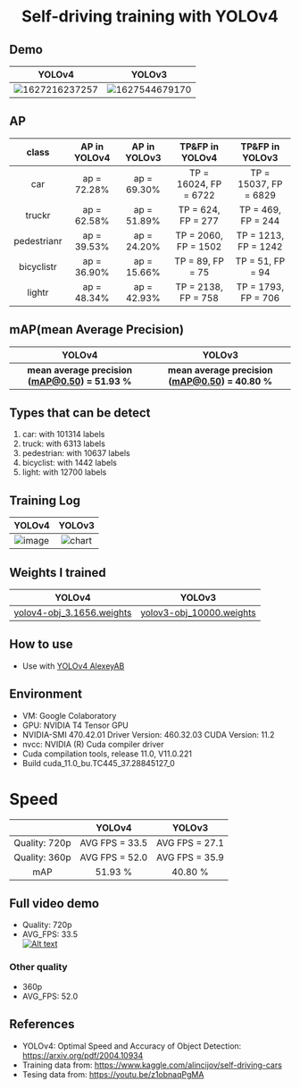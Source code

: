 <h1 align="center">Self-driving training with YOLOv4</h1>

## Demo
YOLOv4             |  YOLOv3
:-------------------------:|:-------------------------:
![1627216237257](https://user-images.githubusercontent.com/34447298/126899013-21aadbf8-b79e-46ad-b63e-0d3d0f59cab5.gif) | ![1627544679170](https://user-images.githubusercontent.com/34447298/127452341-4deb4463-1c65-4923-a30f-6aa8326c46cd.gif)


## AP
class             |  AP in YOLOv4 |  AP in YOLOv3 | TP&FP in YOLOv4 | TP&FP in YOLOv3
:-------------------------:|:-------------------------:|:-------------------------:|:-------------------------:|:-------------------------:
car | ap = 72.28% | ap = 69.30% | TP = 16024, FP = 6722 | TP = 15037, FP = 6829
truckr | ap = 62.58% | ap = 51.89% | TP = 624, FP = 277 | TP = 469, FP = 244
pedestrianr | ap = 39.53% | ap = 24.20% | TP = 2060, FP = 1502 | TP = 1213, FP = 1242
bicyclistr | ap = 36.90% | ap = 15.66% | TP = 89, FP = 75 | TP = 51, FP = 94
lightr | ap = 48.34% | ap = 42.93% | TP = 2138, FP = 758 | TP = 1793, FP = 706


## mAP(mean Average Precision)
YOLOv4             |  YOLOv3
:-------------------------:|:-------------------------:
**mean average precision (mAP@0.50) = 51.93 %** | **mean average precision (mAP@0.50) = 40.80 %**


## Types that can be detect
1. car: with 101314 labels
2. truck: with 6313 labels
3. pedestrian: with 10637 labels
4. bicyclist: with 1442 labels
5. light: with 12700 labels

## Training Log
YOLOv4             |  YOLOv3
:-------------------------:|:-------------------------:
![image](https://user-images.githubusercontent.com/34447298/126898309-b749ffc5-0495-4594-894b-fdc57090ed4e.png)  |  ![chart](https://user-images.githubusercontent.com/34447298/127447409-ed86928f-d060-440b-925c-fc0bedb69b0c.png)



## Weights I trained
YOLOv4             |  YOLOv3
:-------------------------:|:-------------------------:
<a href='https://drive.google.com/file/d/1mmxOU3D-wyLeLI1jg-vhKj-Kt7UQ_GHs/view?usp=sharing' target="_blank">yolov4-obj_3.1656.weights</a> | <a href='https://drive.google.com/file/d/1Hrf_RzsQWD8oRv5UX37C9JvF8QO8w7qp/view?usp=sharing' target="_blank">yolov3-obj_10000.weights</a>


## How to use

- Use with <a href='https://github.com/AlexeyAB/darknet' target="_blank">YOLOv4 AlexeyAB</a>


## Environment

- VM: Google Colaboratory
- GPU: NVIDIA T4 Tensor GPU
- NVIDIA-SMI 470.42.01    Driver Version: 460.32.03    CUDA Version: 11.2
- nvcc: NVIDIA (R) Cuda compiler driver
- Cuda compilation tools, release 11.0, V11.0.221
- Build cuda_11.0_bu.TC445_37.28845127_0


# Speed
| | YOLOv4             |  YOLOv3
|:-------------------------:|:-------------------------:|:-------------------------:
|Quality: 720p | AVG FPS = 33.5 | AVG FPS = 27.1
|Quality: 360p | AVG FPS = 52.0 | AVG FPS = 35.9
| mAP | 51.93 % | 40.80 %


## Full video demo

- Quality: 720p
- AVG_FPS: 33.5<br>
[![Alt text](https://i.ytimg.com/vi/KRhkeHaPoyg/hqdefault.jpg?sqp=-oaymwEcCPYBEIoBSFXyq4qpAw4IARUAAIhCGAFwAcABBg==&rs=AOn4CLBuo-TOUEEKVe7HPJy5eIkQZiCVdQ)](https://youtu.be/KRhkeHaPoyg)


### Other quality

- 360p
- AVG_FPS: 52.0

## References
- YOLOv4: Optimal Speed and Accuracy of Object Detection: https://arxiv.org/pdf/2004.10934
- Training data from: https://www.kaggle.com/alincijov/self-driving-cars
- Tesing data from: https://youtu.be/z1obnaqPgMA
